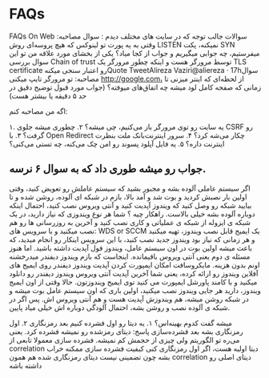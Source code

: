 # FAQs
FAQs On Web
سوالات جالب توجه که در سایت های مختلف دیدم :
سوال مصاحبه: وقتی به یه پورت تو لینوکس که هیچ پروسه‌ای روش LISTEN نمیکنه، پکت SYN میفرستیم، چه جوابی میگیریم و جواب از کجا میاد؟
یکی از بخشای مورد علاقه من تو این سوال بررسی Chain of trust توسط مرورگر هست و اینکه چطور مرورگر یک TLS certificate رو اعتبار سنجی میکنهQuote TweetAlireza Vaziri@aliereza · 17hسوال مصاحبه: تو مرورگر تایپ میکنی http://google.com، از لحظه‌ای که اینتر میزنی تا زمانی که صفحه کامل لود میشه چه اتفاق‌های میوفته؟ (جواب مورد قبول توضیح دقیق در حد ۵ دقیقه یا بیشتر هست)



اگه من مصاحبه ‌کنم:

۱. یه سایت رو توی مرورگر باز می‌کنیم، چی میشه؟
۲. چطوری میشه جلوی CSRF رو گرفت؟
۳. با Open Redirect چکار می‌شه کرد؟
۴. سرور اینترنت‌بانک ملت بنظرت اینترنت داره؟
۵. یه فایل آپلود پسوند رو امن چک می‌کنه، چه تستی می‌کنی؟

جواب رو میشه طوری داد که به سوال ۶ نرسه.
--------

اگر سیستم عاملی آلوده بشه و مجبور بشید که سیستم عاملش رو تعویض کنید، وقتی اولین بار نصبش کردید و بوت شد و آمد بالا، بازم در شبکه ای آلوده، روشن شده و تا بیایید شبکه ر‌و وصل کنید که ویندوز آپدیت کنید و آنتی ویروس نصب کنید، احتمال اینکه دوباره آلوده بشه خیلی بالاست.
راهکار چیه ؟
شما هر نوع ویندوزی که نیاز دارید، در یک شبکه ی ایزوله از شبکه ی عملیاتی و کاری نصب کنید و آخرین به روزرسانی ها رو هم نصب میکنید و با سرویس های:
WDS or SCCM
یک ایمیج قابل نصب ویندوز، تهیه میکنید و هر زمانی که نیاز بود ویندوز جدید نصب کنید، با این سرویس اینکار رو انجام میدید، که باعث میشه اولین بوت در اون سیستم عامل، ویندوز فول آپدیت داشته باشید. اما هنوز مسئله ی دوم یعنی آنتی ویروس باقیمانده. اینجاست که بازم ویندوز دیفندر میدرخشنه اونم بدون هزینه.
مایکروسافت امکان ایمپورت کردن آپدیت ویندوز دیفندر روی ایمیج های آفلاین ویندوز رو ارائه کرده، یعنی شما آخرین آپدیت آنتی ویروس ویندوز دیفندر رو دانلود میکنید و با کامند پاورشل ایمپورت می کنید توی ایمیج ویندوزتون.
حالا وقتی از اون ایمیج ویندوز، دارید هر جایی ویندوز نصب میکنید، اولین باری که اون سیستم عامل بوت میشه و در شبکه روشن میشه، هم ویندوزش آپدیت هست و هم آنتی ویروس اش. پس اگر در شبکه ی آلوده نصب و روشن بشه، احتمال آلودگی دوباره اش خیلی میاد پایین.


میشه گفت کدوم بهینه‌اس؟
۱. یه دیتا رو اول فشرده کنیم بعد رمزنگاری
۲. اول رمزنگاری بشه بعد فشرده‌سازی
پاسخ: دیتای رمزشده رو نمیشه فشرده کرد.
یعنی می‌ره تو الگوریتم ولی چیزی از حجمش کم نمیشه.
فشرده سازی معمولا تابعی از correlation دیتا اولیه هست، اگر اول رمزنگاری کنی کیفیت فشرده سازی ممکنه خراب بشه چون تضمینی نیست دیتای رمزنگاری شده هم همون correlation دیتای اصلی رو داشته باشه
